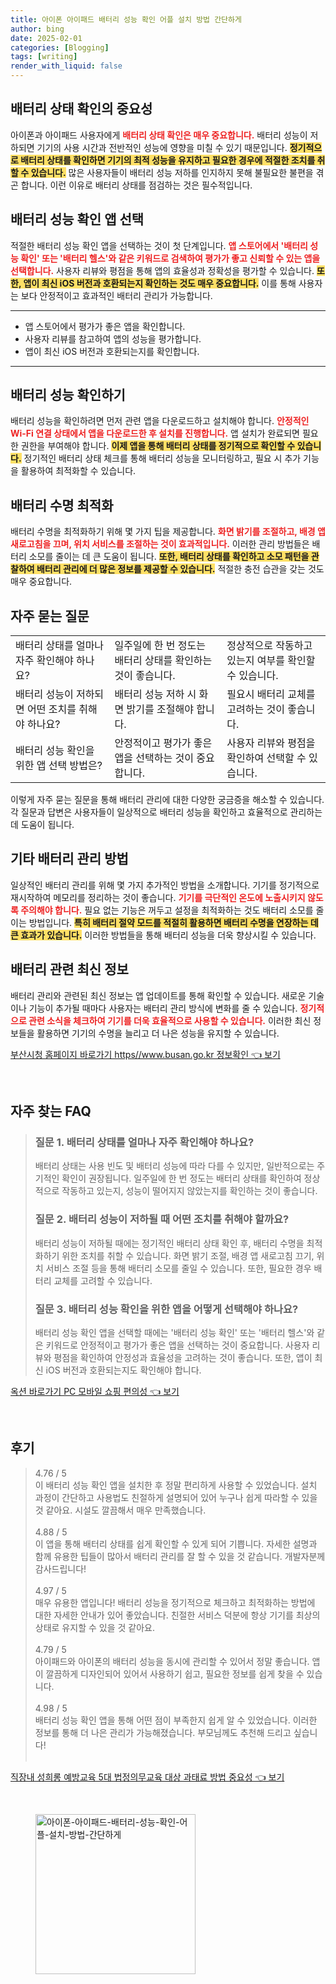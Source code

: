 ```yaml
---
title: 아이폰 아이패드 배터리 성능 확인 어플 설치 방법 간단하게
author: bing
date: 2025-02-01
categories: [Blogging]
tags: [writing]
render_with_liquid: false
---
```



<h2 id='배터리 상태 확인의 중요성'>배터리 상태 확인의 중요성</h2>

<p>아이폰과 아이패드 사용자에게 <b><span style="color: #ee2323;">배터리 상태 확인은 매우 중요합니다.</span></b> 배터리 성능이 저하되면 기기의 사용 시간과 전반적인 성능에 영향을 미칠 수 있기 때문입니다. <b><span style="background-color: #ffe066;">정기적으로 배터리 상태를 확인하면 기기의 최적 성능을 유지하고 필요한 경우에 적절한 조치를 취할 수 있습니다.</span></b> 많은 사용자들이 배터리 성능 저하를 인지하지 못해 불필요한 불편을 겪곤 합니다. 이런 이유로 배터리 상태를 점검하는 것은 필수적입니다.</p>

<h2 id='배터리 성능 확인 앱 선택'>배터리 성능 확인 앱 선택</h2>

<p>적절한 배터리 성능 확인 앱을 선택하는 것이 첫 단계입니다. <b><span style="color: #ee2323;">앱 스토어에서 '배터리 성능 확인' 또는 '배터리 헬스'와 같은 키워드로 검색하여 평가가 좋고 신뢰할 수 있는 앱을 선택합니다.</span></b> 사용자 리뷰와 평점을 통해 앱의 효율성과 정확성을 평가할 수 있습니다. <b><span style="background-color: #ffe066;">또한, 앱이 최신 iOS 버전과 호환되는지 확인하는 것도 매우 중요합니다.</span></b> 이를 통해 사용자는 보다 안정적이고 효과적인 배터리 관리가 가능합니다.</p>

<hr />

<ul>
    <li>앱 스토어에서 평가가 좋은 앱을 확인합니다.</li>
    <li>사용자 리뷰를 참고하여 앱의 성능을 평가합니다.</li>
    <li>앱이 최신 iOS 버전과 호환되는지를 확인합니다.</li>
</ul>

<hr />

<h2 id='배터리 성능 확인하기'>배터리 성능 확인하기</h2>

<p>배터리 성능을 확인하려면 먼저 관련 앱을 다운로드하고 설치해야 합니다. <b><span style="color: #ee2323;">안정적인 Wi-Fi 연결 상태에서 앱을 다운로드한 후 설치를 진행합니다.</span></b> 앱 설치가 완료되면 필요한 권한을 부여해야 합니다. <b><span style="background-color: #ffe066;">이제 앱을 통해 배터리 상태를 정기적으로 확인할 수 있습니다.</span></b> 정기적인 배터리 상태 체크를 통해 배터리 성능을 모니터링하고, 필요 시 추가 기능을 활용하여 최적화할 수 있습니다.</p>

<h2 id='배터리 수명 최적화'>배터리 수명 최적화</h2>

<p>배터리 수명을 최적화하기 위해 몇 가지 팁을 제공합니다. <b><span style="color: #ee2323;">화면 밝기를 조절하고, 배경 앱 새로고침을 끄며, 위치 서비스를 조절하는 것이 효과적입니다.</span></b> 이러한 관리 방법들은 배터리 소모를 줄이는 데 큰 도움이 됩니다. <b><span style="background-color: #ffe066;">또한, 배터리 상태를 확인하고 소모 패턴을 관찰하여 배터리 관리에 더 많은 정보를 제공할 수 있습니다.</span></b> 적절한 충전 습관을 갖는 것도 매우 중요합니다.</p>

<h2 id='자주 묻는 질문'>자주 묻는 질문</h2>

<table>
    <tr>
        <td>배터리 상태를 얼마나 자주 확인해야 하나요?</td>
        <td>일주일에 한 번 정도는 배터리 상태를 확인하는 것이 좋습니다.</td>
        <td>정상적으로 작동하고 있는지 여부를 확인할 수 있습니다.</td>
    </tr>
    <tr>
        <td>배터리 성능이 저하되면 어떤 조치를 취해야 하나요?</td>
        <td>배터리 성능 저하 시 화면 밝기를 조절해야 합니다.</td>
        <td>필요시 배터리 교체를 고려하는 것이 좋습니다.</td>
    </tr>
    <tr>
        <td>배터리 성능 확인을 위한 앱 선택 방법은?</td>
        <td>안정적이고 평가가 좋은 앱을 선택하는 것이 중요합니다.</td>
        <td>사용자 리뷰와 평점을 확인하여 선택할 수 있습니다.</td>
    </tr>
</table>

<p>이렇게 자주 묻는 질문을 통해 배터리 관리에 대한 다양한 궁금증을 해소할 수 있습니다. 각 질문과 답변은 사용자들이 일상적으로 배터리 성능을 확인하고 효율적으로 관리하는 데 도움이 됩니다.</p>

<h2 id='기타 배터리 관리 방법'>기타 배터리 관리 방법</h2>

<p>일상적인 배터리 관리를 위해 몇 가지 추가적인 방법을 소개합니다. 기기를 정기적으로 재시작하여 메모리를 정리하는 것이 좋습니다. <b><span style="color: #ee2323;">기기를 극단적인 온도에 노출시키지 않도록 주의해야 합니다.</span></b> 필요 없는 기능은 꺼두고 설정을 최적화하는 것도 배터리 소모를 줄이는 방법입니다. <b><span style="background-color: #ffe066;">특히 배터리 절약 모드를 적절히 활용하면 배터리 수명을 연장하는 데 큰 효과가 있습니다.</span></b> 이러한 방법들을 통해 배터리 성능을 더욱 향상시킬 수 있습니다.</p>

<h2 id='배터리 관련 최신 정보'>배터리 관련 최신 정보</h2>

<p>배터리 관리와 관련된 최신 정보는 앱 업데이트를 통해 확인할 수 있습니다. 새로운 기술이나 기능이 추가될 때마다 사용자는 배터리 관리 방식에 변화를 줄 수 있습니다. <b><span style="color: #ee2323;">정기적으로 관련 소식을 체크하여 기기를 더욱 효율적으로 사용할 수 있습니다.</span></b> 이러한 최신 정보들을 활용하면 기기의 수명을 늘리고 더 나은 성능을 유지할 수 있습니다.</p>


<p><a class="click-button" title="부산시청 홈페이지 바로가기 https//www.busan.go.kr 정보확인" href="https://greenforu.github.io/posts/%EB%B6%80%EC%82%B0%EC%8B%9C%EC%B2%AD-%ED%99%88%ED%8E%98%EC%9D%B4%EC%A7%80-%EB%B0%94%EB%A1%9C%EA%B0%80%EA%B8%B0-httpswww.busan.go.kr-%EC%A0%95%EB%B3%B4%ED%99%95%EC%9D%B8/" rel="dofollow">부산시청 홈페이지 바로가기 https//www.busan.go.kr 정보확인 👈 보기</a></p><br>
<h2 id='자주_찾는_FAQ'>자주 찾는 FAQ</h2>
<div itemscope="" itemtype="https://schema.org/FAQPage"> 
<blockquote> 
<div itemscope="" itemprop="mainEntity" itemtype="https://schema.org/Question"> 
<h3 itemprop="name">질문 1. 배터리 상태를 얼마나 자주 확인해야 하나요?</h3> 
<div itemscope="" itemprop="acceptedAnswer" itemtype="https://schema.org/Answer"> 
<span itemprop="text"> 
<p>배터리 상태는 사용 빈도 및 배터리 성능에 따라 다를 수 있지만, 일반적으로는 주기적인 확인이 권장됩니다. 일주일에 한 번 정도는 배터리 상태를 확인하여 정상적으로 작동하고 있는지, 성능이 떨어지지 않았는지를 확인하는 것이 좋습니다.</p> 
</span> 
</div> 
</div> 

<div itemscope="" itemprop="mainEntity" itemtype="https://schema.org/Question"> 
<h3 itemprop="name">질문 2. 배터리 성능이 저하될 때 어떤 조치를 취해야 할까요?</h3> 
<div itemscope="" itemprop="acceptedAnswer" itemtype="https://schema.org/Answer"> 
<span itemprop="text"> 
<p>배터리 성능이 저하될 때에는 정기적인 배터리 상태 확인 후, 배터리 수명을 최적화하기 위한 조치를 취할 수 있습니다. 화면 밝기 조절, 배경 앱 새로고침 끄기, 위치 서비스 조절 등을 통해 배터리 소모를 줄일 수 있습니다. 또한, 필요한 경우 배터리 교체를 고려할 수 있습니다.</p> 
</span> 
</div> 
</div> 

<div itemscope="" itemprop="mainEntity" itemtype="https://schema.org/Question"> 
<h3 itemprop="name">질문 3. 배터리 성능 확인을 위한 앱을 어떻게 선택해야 하나요?</h3> 
<div itemscope="" itemprop="acceptedAnswer" itemtype="https://schema.org/Answer"> 
<span itemprop="text"> 
<p>배터리 성능 확인 앱을 선택할 때에는 '배터리 성능 확인' 또는 '배터리 헬스'와 같은 키워드로 안정적이고 평가가 좋은 앱을 선택하는 것이 중요합니다. 사용자 리뷰와 평점을 확인하여 안정성과 효율성을 고려하는 것이 좋습니다. 또한, 앱이 최신 iOS 버전과 호환되는지도 확인해야 합니다.</p> 
</span> 
</div> 
</div> 
</blockquote> 
</div>
<p><a class="click-button" title="옥션 바로가기 PC 모바일 쇼핑 편의성" href="https://greenforu.github.io/posts/%EC%98%A5%EC%85%98-%EB%B0%94%EB%A1%9C%EA%B0%80%EA%B8%B0-PC-%EB%AA%A8%EB%B0%94%EC%9D%BC-%EC%87%BC%ED%95%91-%ED%8E%B8%EC%9D%98%EC%84%B1/" rel="dofollow">옥션 바로가기 PC 모바일 쇼핑 편의성 👈 보기</a></p><br>
<h2 id='후기'>후기</h2>
<div itemscope itemtype="https://schema.org/Product">
  <blockquote>
  <div itemprop="review" itemscope itemtype="https://schema.org/Review">
      <div itemprop="reviewRating" itemscope itemtype="https://schema.org/Rating"> <span itemprop="ratingValue">4.76</span> / <span itemprop="bestRating">5</span> </div>
      <span itemprop="reviewBody">이 배터리 성능 확인 앱을 설치한 후 정말 편리하게 사용할 수 있었습니다. 설치 과정이 간단하고 사용법도 친절하게 설명되어 있어 누구나 쉽게 따라할 수 있을 것 같아요. 시설도 깔끔해서 매우 만족했습니다.</span>
  </div>
  <br>
  <div itemprop="review" itemscope itemtype="https://schema.org/Review">
      <div itemprop="reviewRating" itemscope itemtype="https://schema.org/Rating"> <span itemprop="ratingValue">4.88</span> / <span itemprop="bestRating">5</span> </div>
      <span itemprop="reviewBody">이 앱을 통해 배터리 상태를 쉽게 확인할 수 있게 되어 기쁩니다. 자세한 설명과 함께 유용한 팁들이 많아서 배터리 관리를 잘 할 수 있을 것 같습니다. 개발자분께 감사드립니다!</span>
  </div>
  <br>
  <div itemprop="review" itemscope itemtype="https://schema.org/Review">
      <div itemprop="reviewRating" itemscope itemtype="https://schema.org/Rating"> <span itemprop="ratingValue">4.97</span> / <span itemprop="bestRating">5</span> </div>
      <span itemprop="reviewBody">매우 유용한 앱입니다! 배터리 성능을 정기적으로 체크하고 최적화하는 방법에 대한 자세한 안내가 있어 좋았습니다. 친절한 서비스 덕분에 항상 기기를 최상의 상태로 유지할 수 있을 것 같아요.</span>
  </div>
  <br>
  <div itemprop="review" itemscope itemtype="https://schema.org/Review">
      <div itemprop="reviewRating" itemscope itemtype="https://schema.org/Rating"> <span itemprop="ratingValue">4.79</span> / <span itemprop="bestRating">5</span> </div>
      <span itemprop="reviewBody">아이패드와 아이폰의 배터리 성능을 동시에 관리할 수 있어서 정말 좋습니다. 앱이 깔끔하게 디자인되어 있어서 사용하기 쉽고, 필요한 정보를 쉽게 찾을 수 있습니다.</span>
  </div>
  <br>
  <div itemprop="review" itemscope itemtype="https://schema.org/Review">
      <div itemprop="reviewRating" itemscope itemtype="https://schema.org/Rating"> <span itemprop="ratingValue">4.98</span> / <span itemprop="bestRating">5</span> </div>
      <span itemprop="reviewBody">배터리 성능 확인 앱을 통해 어떤 점이 부족한지 쉽게 알 수 있었습니다. 이러한 정보를 통해 더 나은 관리가 가능해졌습니다. 부모님께도 추천해 드리고 싶습니다!</span>
  </div>
  <br>
  </blockquote>
</div>
<p><a class="click-button" title="직장내 성희롱 예방교육 5대 법정의무교육 대상 과태료 방법 중요성" href="https://greenforu.github.io/posts/%EC%A7%81%EC%9E%A5%EB%82%B4-%EC%84%B1%ED%9D%AC%EB%A1%B1-%EC%98%88%EB%B0%A9%EA%B5%90%EC%9C%A1-5%EB%8C%80-%EB%B2%95%EC%A0%95%EC%9D%98%EB%AC%B4%EA%B5%90%EC%9C%A1-%EB%8C%80%EC%83%81-%EA%B3%BC%ED%83%9C%EB%A3%8C-%EB%B0%A9%EB%B2%95-%EC%A4%91%EC%9A%94%EC%84%B1/" rel="dofollow">직장내 성희롱 예방교육 5대 법정의무교육 대상 과태료 방법 중요성 👈 보기</a></p><br>
<figure class="image"><img src="https://greenforu.github.io/assets/img/thumbnail/아이폰-아이패드-배터리-성능-확인-어플-설치-방법-간단하게.webp" alt="아이폰-아이패드-배터리-성능-확인-어플-설치-방법-간단하게" width="256" height="256"></figure>